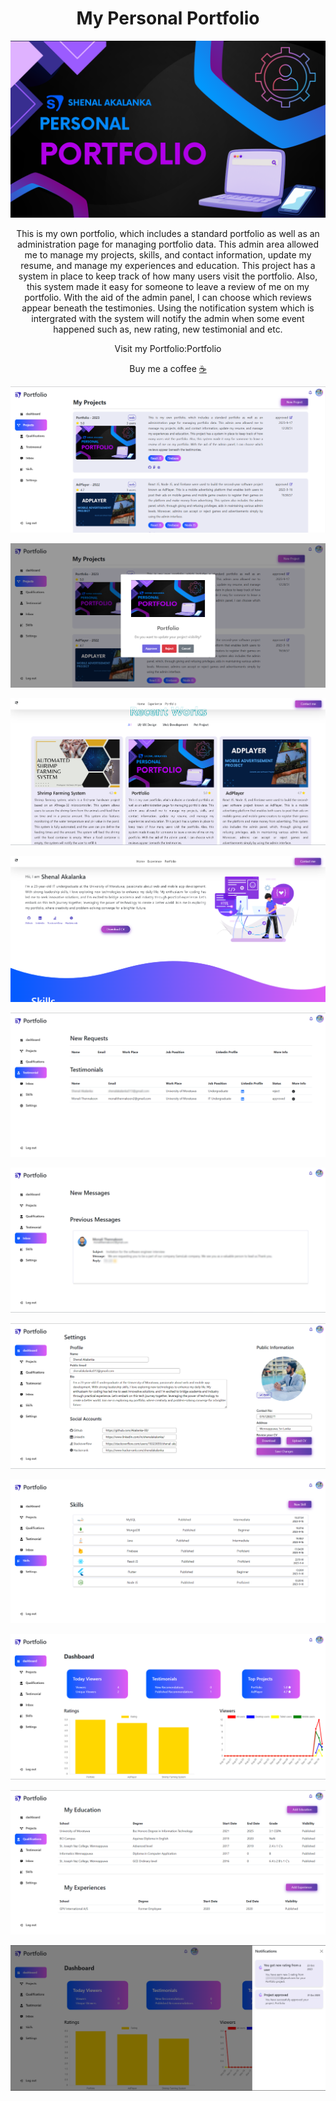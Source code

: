 <center>
<h1>My Personal Portfolio</h1>
</div>



![Portfolio.png](https://github.com/Akalanka-00/My-Projects/blob/main/portfolio/src/Portfolio.png)

This is my own portfolio, which includes a standard portfolio as well as an administration page for managing portfolio data. This admin area allowed me to manage my projects, skills, and contact information, update my resume, and manage my experiences and education. This project has a system in place to keep track of how many users visit the portfolio. Also, this system made it easy for someone to leave a review of me on my portfolio. With the aid of the admin panel, I can choose which reviews appear beneath the testimonies. Using the notification system which is intergrated with the system will notify the admin when some event happened such as, new rating, new testimonial and etc.




<div>
Visit my Portfolio:<a href="https://shenalakalanka.web.app/"  style="text-decoration: none;">Portfolio</div>

Buy me a coffee [☕](https://www.buymeacoffee.com/shenalakalanka)



![projects.png](https://github.com/Akalanka-00/My-Projects/blob/main/portfolio/src/projects.png)

![approve project.png](https://github.com/Akalanka-00/My-Projects/blob/main/portfolio/src/approve%20project.png)

![project-portfolio.png](https://github.com/Akalanka-00/My-Projects/blob/main/portfolio/src/project-portfolio.png)

![home.png](https://github.com/Akalanka-00/My-Projects/blob/main/portfolio/src/home.png)

![testimonials.png](https://github.com/Akalanka-00/My-Projects/blob/main/portfolio/src/testimonials.png)

![inbox.png](https://github.com/Akalanka-00/My-Projects/blob/main/portfolio/src/inbox.png)

![settings.png](https://github.com/Akalanka-00/My-Projects/blob/main/portfolio/src/settings.png)

![skills.png](https://github.com/Akalanka-00/My-Projects/blob/main/portfolio/src/skills.png)

![dashboard.png](https://github.com/Akalanka-00/My-Projects/blob/main/portfolio/src/dashboard.png)

![qualifications.png](https://github.com/Akalanka-00/My-Projects/blob/main/portfolio/src/qualifications.png)

![notification.png](https://github.com/Akalanka-00/My-Projects/blob/main/portfolio/src/notification.png)

